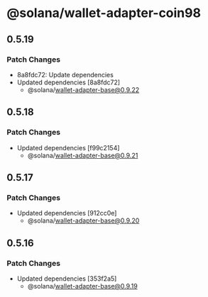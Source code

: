 # @solana/wallet-adapter-coin98

## 0.5.19

### Patch Changes

-   8a8fdc72: Update dependencies
-   Updated dependencies [8a8fdc72]
    -   @solana/wallet-adapter-base@0.9.22

## 0.5.18

### Patch Changes

-   Updated dependencies [f99c2154]
    -   @solana/wallet-adapter-base@0.9.21

## 0.5.17

### Patch Changes

-   Updated dependencies [912cc0e]
    -   @solana/wallet-adapter-base@0.9.20

## 0.5.16

### Patch Changes

-   Updated dependencies [353f2a5]
    -   @solana/wallet-adapter-base@0.9.19
